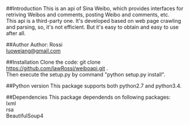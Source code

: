 ##Introduction
This is an api of Sina Weibo, which provides interfaces for retriving Weibos and comments, posting Weibo and comments, etc.  
This api is a third-party one. It's developed based on web page crawling and parsing, so, it's not efficient. But it's easy to obtain and easy to use after all.

##Author
Author: Rossi  
luoweiang@gmail.com

##Installation
Clone the code: git clone https://github.com/lawRossi/weiboapi.git .  
Then execute the setup.py by command "python setup.py install".

##Python version
This package supports both python2.7 and python3.4.

##Dependencies
This package dependends on following packages:  
lxml  
rsa  
BeautifulSoup4  